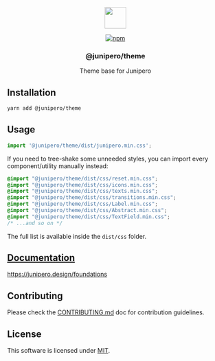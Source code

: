 <div align="center">

<picture>
  <source media="(prefers-color-scheme: dark)" srcset="https://cdn.junipero.design/v3/logo/junipero-logo-dark.svg" />
  <img src="https://cdn.junipero.design/v3/logo/junipero-logo.svg" height="50" />
</picture>

<br />

[![npm](https://img.shields.io/npm/v/@junipero/theme.svg)](https://www.npmjs.com/package/@junipero/theme)

<h3>@junipero/theme</h3>
<p>Theme base for Junipero</p>

</div>

## Installation

```bash
yarn add @junipero/theme
```

## Usage

```javascript
import '@junipero/theme/dist/junipero.min.css';
```

If you need to tree-shake some unneeded styles, you can import every component/utility manually instead:

```css
@import "@junipero/theme/dist/css/reset.min.css";
@import "@junipero/theme/dist/css/icons.min.css";
@import "@junipero/theme/dist/css/texts.min.css";
@import "@junipero/theme/dist/css/transitions.min.css";
@import "@junipero/theme/dist/css/Label.min.css";
@import "@junipero/theme/dist/css/Abstract.min.css";
@import "@junipero/theme/dist/css/TextField.min.css";
/* ...and so on */
```

The full list is available inside the `dist/css` folder.

## [Documentation](https://junipero.design/foundations)

https://junipero.design/foundations

## Contributing

Please check the [CONTRIBUTING.md](https://github.com/p3ol/junipero/tree/master/CONTRIBUTING.md) doc for contribution guidelines.

## License

This software is licensed under [MIT](https://github.com/p3ol/junipero/tree/master/LICENSE).
